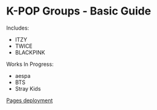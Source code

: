 # K-POP Groups - Basic Guide

Includes: 
  * ITZY
  * TWICE
  * BLACKPINK

Works In Progress:
  * aespa
  * BTS
  * Stray Kids
 
 
 [Pages deployment](https://lilaclavender.github.io/purplekyss/)
